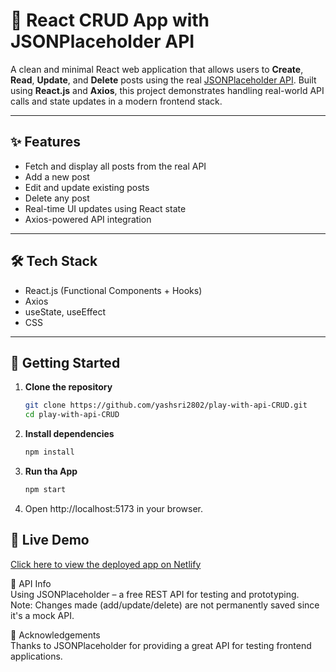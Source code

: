 # 🚀 React CRUD App with JSONPlaceholder API

A clean and minimal React web application that allows users to **Create**, **Read**, **Update**, and **Delete** posts using the real [JSONPlaceholder API](https://jsonplaceholder.typicode.com/). Built using **React.js** and **Axios**, this project demonstrates handling real-world API calls and state updates in a modern frontend stack.

---

## ✨ Features

- Fetch and display all posts from the real API
- Add a new post
- Edit and update existing posts
- Delete any post
- Real-time UI updates using React state
- Axios-powered API integration

---

## 🛠️ Tech Stack

- React.js (Functional Components + Hooks)
- Axios
- useState, useEffect
- CSS 

---

## 📂 Getting Started

1. **Clone the repository**
   ```bash
   git clone https://github.com/yashsri2802/play-with-api-CRUD.git
   cd play-with-api-CRUD

2. **Install dependencies**
   ```bash
   npm install

3. **Run tha App**
   ```bash
   npm start
   
4. Open http://localhost:5173 in your browser.

## 🔗 Live Demo

[Click here to view the deployed app on Netlify](https://playwithapi.netlify.app/)


🧪 API Info <br/>
Using JSONPlaceholder – a free REST API for testing and prototyping. <br/>
Note: Changes made (add/update/delete) are not permanently saved since it's a mock API.

🙌 Acknowledgements <br/>
Thanks to JSONPlaceholder for providing a great API for testing frontend applications.

